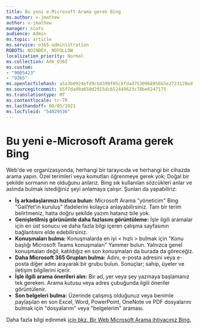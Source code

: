 ```yaml
---
title: Bu yeni e-Microsoft Arama gerek Bing
ms.author: v-jmathew
author: v-jmathew
manager: scotv
audience: Admin
ms.topic: article
ms.service: o365-administration
ROBOTS: NOINDEX, NOFOLLOW
localization_priority: Normal
ms.collection: Adm_O365
ms.custom:
- "9005423"
- "9265"
ms.openlocfilehash: a5a3b0924efd9cb4399f05c8fdad7530968056b5e2723128edf6cfbc2f92f558
ms.sourcegitcommit: b5f7da89a650d2915dc652449623c78be6247175
ms.translationtype: MT
ms.contentlocale: tr-TR
ms.lasthandoff: 08/05/2021
ms.locfileid: "54029536"
---
```

# <a name="find-what-you-need-with-microsoft-search-in-bing"></a>Bu yeni e-Microsoft Arama gerek Bing

Web'de ve organizasyonda, herhangi bir tarayıcıda ve herhangi bir cihazda arama yapın. Özel terimleri veya komutları öğrenmeye gerek yok; Doğal bir şekilde sormanın ne olduğunu anlarız. Bing sık kullanılan sözcükleri anlar ve aslında bulmak istediğiniz şeyi anlamaya çalışır. Şunları da yapabiliriz:

- **İş arkadaşlarınızı hızlıca bulun:** Microsoft Arama "yöneticim" Bing "GailYet'in kuruluş" ifadelerini kolayca anlayabilirsiniz. Tam bir terim belirtmeniz, hatta doğru şekilde yazım hatanız bile yok.
- **Genişletilmiş görünümle daha fazlasını görüntüleme:** İşle ilgili aramalar için en üst sonucu ve daha fazla bilgi içeren çalışma sayfasının bağlantısını elde edebilirsiniz.
- **Konuşmaları bulma:** Konuşmalarda en iyi < hızlı > bulmak için "Konu başlığı Microsoft Teams konuşmaları" Yammer bulun. Yalnızca genel konuşmaları değil, katıldığız en son konuşmaları da burada da göreceğiz.
- **Daha Microsoft 365 Grupları bulma:** Adını, e-posta adresini veya e-posta diğer adını arayarak bir grubu bulun. Sonuçlar; sahip, üyeler ve iletişim bilgilerini içerir.
- **İşle ilgili arama önerileri alın:** Bir ad, yer veya şey yazmaya başlamanız tek gereken. Arama kutusu veya adres çubuğunda ilgili öneriler görüntülenir.
- **Son belgeleri bulma:** Üzerinde çalışmış olduğunuz veya benimle paylaşılan en son Excel, Word, PowerPoint, OneNote ve PDF dosyalarını bulmak için "dosyalarım" veya "belgelerim" araması.

Daha fazla bilgi edinmek [için bkz. Bir Web Microsoft Arama ihtiyacınız Bing.](https://go.microsoft.com/fwlink/?linkid=2149027)
